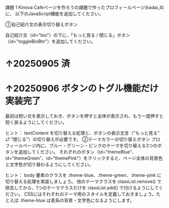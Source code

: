 課題 1
Kinova Cafeページを作ろうの課題で作ったプロフィールページ(kadai_4)に、
以下のJavaScript機能を追加してください。

①自己紹介文の表示切り替えボタン

自己紹介文（id="bio"）の下に、「もっと見る / 閉じる」ボタン（id="toggleBioBtn"）を追加してください。
# ↑20250905 済
# ↑20250906 ボタンのトグル機能だけ実装完了

最初は短い文を表示しておき、ボタンを押すと全体が表示され、もう一度押すと短く戻るようにしてください。

ヒント：
textContent を切り替える処理と、ボタンの表示文言（"もっと見る" ⇄ "閉じる"）の切り替えが必要です。
②テーマカラーの切り替えボタン
プロフィールページ内に、ブルー・グリーン・ピンクのテーマを切り替える3つのボタンを追加してください。
それぞれのボタン（id="themeBlue"、id="themeGreen"、id="themePink"）をクリックすると、ページ全体の背景色と文字色が切り替わるようにしてください。

ヒント：
body 要素のクラスを .theme-blue、.theme-green、.theme-pink に切り替える処理を実装しましょう。
他のテーマクラスを classList.remove() で除去してから、1つのテーマクラスだけを classList.add() で付けるようにしてください。
CSSにはそれぞれのテーマ用のスタイルを定義しておきましょう。たとえば .theme-blue は青系の背景・文字色になるようにします。